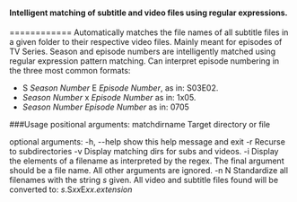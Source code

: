#### Intelligent matching of subtitle and video files using regular expressions. 
============
Automatically matches the file names of all subtitle files in a given folder to their respective video files. Mainly meant for episodes of TV Series. Season and episode numbers are intelligently matched using regular expression 
pattern matching. Can interpret episode numbering in the three most common formats:

* S *Season Number* E *Episode Number*, as in: S03E02.
* *Season Number* x *Episode Number* as in: 1x05. 
* *Season Number* *Episode Number* as in: 0705


###Usage
positional arguments:
  matchdirname  Target directory or file

optional arguments:
  -h, --help    show this help message and exit
  -r            Recurse to subdirectories
  -v            Display matching dirs for subs and videos.
  -i            Display the elements of a filename as interpreted by the
                regex. The final argument should be a file name. All other
                arguments are ignored.
  -n N          Standardize all filenames with the string *s* given. All video
                and subtitle files found will be converted to:
                *s*.S*xx*E*xx*.*extension*

